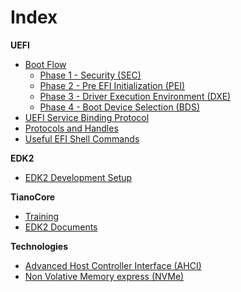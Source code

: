 
# Index

**UEFI**
* [Boot Flow](uefi/BootFlow.md)
   * [Phase 1 - Security (SEC)](uefi/SecPhase.md)
   * [Phase 2 - Pre EFI Initialization (PEI)](uefi/PeiPhase.md)
   * [Phase 3 - Driver Execution Environment (DXE)](uefi/DxePhase.md)
   * [Phase 4 - Boot Device Selection (BDS)](uefi/BdsPhase.md)
* [UEFI Service Binding Protocol](uefi/ServiceBindingProtocol.md)
* [Protocols and Handles](uefi/ProtocolsAndHandles.md)
* [Useful EFI Shell Commands](uefi/UsefulShellCommands.md)

**EDK2**
* [EDK2 Development Setup](uefi/Edk2DevelopmentSetup.md)

**TianoCore**
* [Training](uefi/TianoCoreTraining.md)
* [EDK2 Documents](https://github.com/tianocore/tianocore.github.io/wiki/EDK-II-Documents)

**Technologies**
* [Advanced Host Controller Interface (AHCI)](technologies/Ahci.md)
* [Non Volative Memory express (NVMe)](technologies/Nvme.md)
